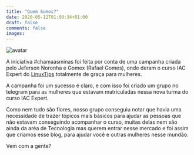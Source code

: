 ```yaml
---
title: "Quem Somos?"
date: 2020-05-12T01:00:34+01:00
draft: false
comments: false
images:
---
```


![avatar](/avatar.gif)

A iniciativa #chamaasminas foi feita por conta de uma campanha criada pelo Jeferson Noronha e Gomex (Rafael Gomes), onde deram o curso IAC Expert do [LinuxTips](https://www.linuxtips.io/) totalmente de graça para mulheres.

A campanha foi um sucesso é claro, e com isso foi criado um grupo no telegram para as mulheres que estavam matriculadas nessa nova turma do curso IAC Expert.

Como nem tudo são flores, nosso grupo conseguiu notar que havia uma necessidade de trazer tópicos mais básicos para ajudar as pessoas que não estavam conseguindo acompanhar o curso, muitas delas nem são ainda da aréa de Tecnologia mas querem entrar nesse mercado e foi assim que criamos esse blog, para ajudar você e outras mulheres nesse mundão.

Vem com a gente?

